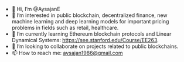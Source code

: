 - 👋 Hi, I’m @AysajanE
- 👀 I’m interested in public blockchain, decentralized finance, new machine learning and deep learning models for important pricing problems in fields such as retail, healthcare.
- 🌱 I’m currently learning Ethereum blockchain protocols and Linear Dynamical Systems: https://see.stanford.edu/Course/EE263.
- 💞️ I’m looking to collaborate on projects related to public blockchains.
- 📫 How to reach me: aysajan1986@gmail.com

<!---
AysajanE/AysajanE is a ✨ special ✨ repository because its `README.md` (this file) appears on your GitHub profile.
You can click the Preview link to take a look at your changes.
--->
